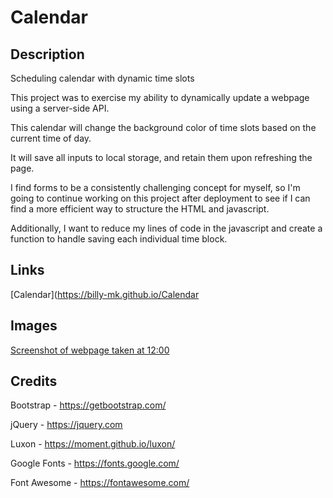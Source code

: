 # Calendar

## Description

Scheduling calendar with dynamic time slots

This project was to exercise my ability to dynamically update a webpage using a server-side API.

This calendar will change the background color of time slots based on the current time of day.

It will save all inputs to local storage, and retain them upon refreshing the page. 

I find forms to be a consistently challenging concept for myself, so I'm going to continue working on this project after deployment to see if I can find a more efficient way to structure the HTML and javascript.

Additionally, I want to reduce my lines of code in the javascript and create a function to handle saving each individual time block. 

## Links

[Calendar](https://billy-mk.github.io/Calendar

## Images

[Screenshot of webpage taken at 12:00](assets/images/screenshot.png)

## Credits

Bootstrap - https://getbootstrap.com/

jQuery - https://jquery.com

Luxon - https://moment.github.io/luxon/

Google Fonts - https://fonts.google.com/

Font Awesome - https://fontawesome.com/